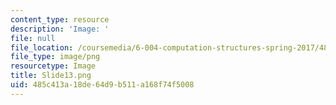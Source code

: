 ```yaml
---
content_type: resource
description: 'Image: '
file: null
file_location: /coursemedia/6-004-computation-structures-spring-2017/485c413a18de64d9b511a168f74f5008_Slide13.png
file_type: image/png
resourcetype: Image
title: Slide13.png
uid: 485c413a-18de-64d9-b511-a168f74f5008
---
```

